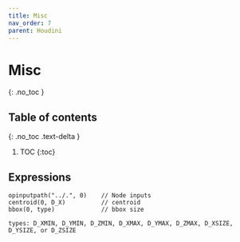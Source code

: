 ```yaml
---
title: Misc
nav_order: 7
parent: Houdini
---
```


# Misc
{: .no_toc }

## Table of contents
{: .no_toc .text-delta }

1. TOC
{:toc}

## Expressions
```
opinputpath("../.", 0)    // Node inputs
centroid(0, D_X)          // centroid
bbox(0, type)             // bbox size

types: D_XMIN, D_YMIN, D_ZMIN, D_XMAX, D_YMAX, D_ZMAX, D_XSIZE, D_YSIZE, or D_ZSIZE

```
